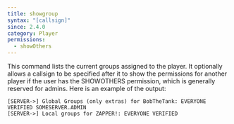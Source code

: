 ```yaml
---
title: showgroup
syntax: "[callsign]"
since: 2.4.0
category: Player
permissions:
  - showOthers
---
```


This command lists the current groups assigned to the player. It optionally allows a callsign to be specified after it to show the permissions for another player if the user has the SHOWOTHERS permission, which is generally reserved for admins. Here is an example of the output:

```
[SERVER->] Global Groups (only extras) for BobTheTank: EVERYONE VERIFIED SOMESERVER.ADMIN
[SERVER->] Local groups for ZAPPER!: EVERYONE VERIFIED
```
